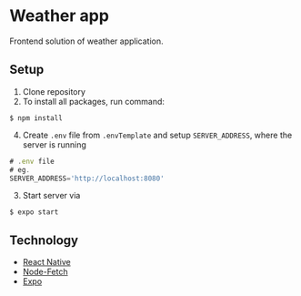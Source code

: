 # Weather app

Frontend solution of weather application.

## Setup

1. Clone repository
2. To install all packages, run command:
 
```$ npm install```
 
4. Create `.env` file from `.envTemplate` and setup `SERVER_ADDRESS`, where the server is running

```js
# .env file
# eg.
SERVER_ADDRESS='http://localhost:8080'
```

3. Start server via

```$ expo start```

## Technology

- [React Native](https://reactnative.dev/)
- [Node-Fetch](https://www.npmjs.com/package/node-fetch)
- [Expo](https://docs.expo.dev/)